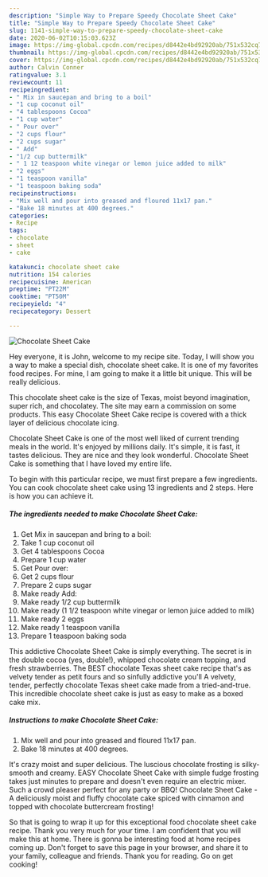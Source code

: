 ```yaml
---
description: "Simple Way to Prepare Speedy Chocolate Sheet Cake"
title: "Simple Way to Prepare Speedy Chocolate Sheet Cake"
slug: 1141-simple-way-to-prepare-speedy-chocolate-sheet-cake
date: 2020-06-02T10:15:03.623Z
image: https://img-global.cpcdn.com/recipes/d8442e4bd92920ab/751x532cq70/chocolate-sheet-cake-recipe-main-photo.jpg
thumbnail: https://img-global.cpcdn.com/recipes/d8442e4bd92920ab/751x532cq70/chocolate-sheet-cake-recipe-main-photo.jpg
cover: https://img-global.cpcdn.com/recipes/d8442e4bd92920ab/751x532cq70/chocolate-sheet-cake-recipe-main-photo.jpg
author: Calvin Conner
ratingvalue: 3.1
reviewcount: 11
recipeingredient:
- " Mix in saucepan and bring to a boil"
- "1 cup coconut oil"
- "4 tablespoons Cocoa"
- "1 cup water"
- " Pour over"
- "2 cups flour"
- "2 cups sugar"
- " Add"
- "1/2 cup buttermilk"
- " 1 12 teaspoon white vinegar or lemon juice added to milk"
- "2 eggs"
- "1 teaspoon vanilla"
- "1 teaspoon baking soda"
recipeinstructions:
- "Mix well and pour into greased and floured 11x17 pan."
- "Bake 18 minutes at 400 degrees."
categories:
- Recipe
tags:
- chocolate
- sheet
- cake

katakunci: chocolate sheet cake 
nutrition: 154 calories
recipecuisine: American
preptime: "PT22M"
cooktime: "PT50M"
recipeyield: "4"
recipecategory: Dessert

---
```



![Chocolate Sheet Cake](https://img-global.cpcdn.com/recipes/d8442e4bd92920ab/751x532cq70/chocolate-sheet-cake-recipe-main-photo.jpg)

Hey everyone, it is John, welcome to my recipe site. Today, I will show you a way to make a special dish, chocolate sheet cake. It is one of my favorites food recipes. For mine, I am going to make it a little bit unique. This will be really delicious.

This chocolate sheet cake is the size of Texas, moist beyond imagination, super rich, and chocolatey. The site may earn a commission on some products. This easy Chocolate Sheet Cake recipe is covered with a thick layer of delicious chocolate icing.

Chocolate Sheet Cake is one of the most well liked of current trending meals in the world. It's enjoyed by millions daily. It's simple, it is fast, it tastes delicious. They are nice and they look wonderful. Chocolate Sheet Cake is something that I have loved my entire life.


To begin with this particular recipe, we must first prepare a few ingredients. You can cook chocolate sheet cake using 13 ingredients and 2 steps. Here is how you can achieve it.

<!--inarticleads1-->

##### The ingredients needed to make Chocolate Sheet Cake:

1. Get  Mix in saucepan and bring to a boil:
1. Take 1 cup coconut oil
1. Get 4 tablespoons Cocoa
1. Prepare 1 cup water
1. Get  Pour over:
1. Get 2 cups flour
1. Prepare 2 cups sugar
1. Make ready  Add:
1. Make ready 1/2 cup buttermilk
1. Make ready  (1 1/2 teaspoon white vinegar or lemon juice added to milk)
1. Make ready 2 eggs
1. Make ready 1 teaspoon vanilla
1. Prepare 1 teaspoon baking soda


This addictive Chocolate Sheet Cake is simply everything. The secret is in the double cocoa (yes, double!), whipped chocolate cream topping, and fresh strawberries. The BEST chocolate Texas sheet cake recipe that&#39;s as velvety tender as petit fours and so sinfully addictive you&#39;ll A velvety, tender, perfectly chocolate Texas sheet cake made from a tried-and-true. This incredible chocolate sheet cake is just as easy to make as a boxed cake mix. 

<!--inarticleads2-->

##### Instructions to make Chocolate Sheet Cake:

1. Mix well and pour into greased and floured 11x17 pan.
1. Bake 18 minutes at 400 degrees.


It&#39;s crazy moist and super delicious. The luscious chocolate frosting is silky-smooth and creamy. EASY Chocolate Sheet Cake with simple fudge frosting takes just minutes to prepare and doesn&#39;t even require an electric mixer. Such a crowd pleaser perfect for any party or BBQ! Chocolate Sheet Cake - A deliciously moist and fluffy chocolate cake spiced with cinnamon and topped with chocolate buttercream frosting! 

So that is going to wrap it up for this exceptional food chocolate sheet cake recipe. Thank you very much for your time. I am confident that you will make this at home. There is gonna be interesting food at home recipes coming up. Don't forget to save this page in your browser, and share it to your family, colleague and friends. Thank you for reading. Go on get cooking!
